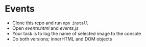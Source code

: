 # Events

  * Clone [this](https://github.com/ilkkamtk/events.git) repo and run `npm install`
  * Open _events.html_ and _events.js_
  * Your task is to log the name of selected image to the console
  * Do both versions; innerHTML and DOM objects